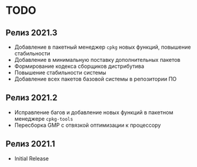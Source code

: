 # TODO

## Релиз 2021.3
* Добавление в пакетный менеджер `cpkg` новых функций, повышение стабильности
* Добавление в минимальную поставку дополнительных пакетов
* Формирование кодекса сборщиков дистрибутива
* Повышение стабильности системы
* Добавление всех пакетов базовой системы в репозитории ПО

## Релиз 2021.2
* Исправление багов и добавление новых функций в пакетном менеджере `cpkg-tools`
* Пересборка GMP с отвязкой оптимизации к процессору

## Релиз 2021.1
* Initial Release
